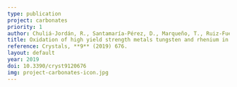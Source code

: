 ```yaml
---
type: publication
project: carbonates
priority: 1
author: Chuliá-Jordán, R., Santamaría-Pérez, D., Marqueño, T., Ruiz-Fuertes, J. and Daisenberger, D.
title: Oxidation of high yield strength metals tungsten and rhenium in high-pressure high-temperature experiments of carbon dioxide and carbonates
reference: Crystals, **9** (2019) 676.
layout: default
year: 2019
doi: 10.3390/cryst9120676
img: project-carbonates-icon.jpg
---
```



